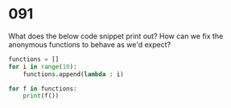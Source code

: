 [_metadata_:difficulty]:-  "Easy"
[_metadata_:asker]:-       "Dropbox"
[_metadata_:tags]:-        "function"

# 091

What does the below code snippet print out? How can we fix the anonymous functions to behave as we'd expect?

```python
functions = []
for i in range(10):
    functions.append(lambda : i)

for f in functions:
    print(f())
```
